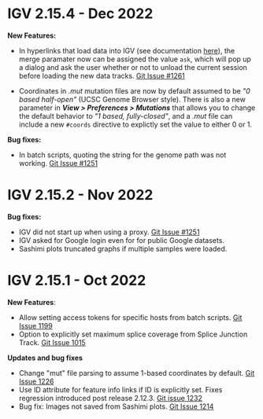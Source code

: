 # IGV 2.15.4 - Dec 2022

**New Features:**

* In hyperlinks that load data into IGV (see documentation [here](../UserGuide/advanced/external_control.md#html-links)), the merge paramater now can be assigned the value ```ask```, which will pop up a dialog and ask the user whether or not to unload the current session before loading the new data tracks.  [Git Issue #1261](https://github.com/igvteam/igv/issues/1261) 

* Coordinates in *.mut* mutation files are now by default assumed to be *"0 based half-open"* (UCSC Genome Browser style). There is also a new parameter in ***View > Preferences > Mutations*** that allows you to change the default behavior to *"1 based, fully-closed"*, and a *.mut* file can include a new ```#coords``` directive to explictly set the value to either 0 or 1.

**Bug fixes:**

* In batch scripts, quoting the string for the genome path was not working. [Git Issue #1251](https://github.com/igvteam/igv/issues/1251) 

# IGV 2.15.2 - Nov 2022

**Bug fixes:** 

* IGV did not start up when using a proxy. [Git Issue #1251](https://github.com/igvteam/igv/issues/1251) 
* IGV asked for Google login even for for public Google datasets.
* Sashimi plots truncated graphs if multiple samples were loaded.

# IGV 2.15.1 - Oct 2022

**New Features**:

* Allow setting access tokens for specific hosts from batch scripts.  [Git Issue 1199](https://github.com/igvteam/igv/issues/1110)
* Option to explicitly set maximum splice coverage from Splice Junction Track.  [Git Issue 1015](https://github.com/igvteam/igv/issues/1015)

**Updates and bug fixes**

* Change "mut" file parsing to assume 1-based coordinates by default.  [Git Issue 1226](https://github.com/igvteam/igv/issues/1226)
* Use ID attribute for feature info links if ID is explicitly set.  Fixes regression introduced post release 2.12.3.  [Git issue 1232](https://github.com/igvteam/igv/issues/1232)
* Bug fix: Images not saved from Sashimi plots. [Git Issue 1214](https://github.com/igvteam/igv/issues/1110)
